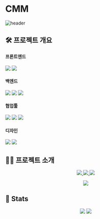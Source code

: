 # CMM

![header](https://capsule-render.vercel.app/api?type=venom&color=auto&height=300&section=header&text=Blanck%20Sync&fontSize=60)
## 🛠️ 프로젝트 개요

<p align="center">
  <h4>프론트엔드</h4>
  <img src="https://img.shields.io/badge/React-02569B?style=flat&logo=React&logoColor=white"/>
  <img src="https://img.shields.io/badge/Typescript-02569B?style=flat&logo=Typescript&logoColor=white"/>
  <br>
  <h4>백엔드</h4>
  <img src="https://img.shields.io/badge/Node.js-339933?style=flat&logo=Node.js&logoColor=white"/>
  <img src="https://img.shields.io/badge/MySQL-4479A1?style=flat&logo=MySQL&logoColor=white"/>
  <img src="https://img.shields.io/badge/Amazon AWS-232F3E?style=flat&logo=Amazon%20AWS&logoColor=white"/>
  <br>
  <h4>협업툴</h4>
  <img src="https://img.shields.io/badge/Notion-000000?style=flat&logo=Notion&logoColor=white"/>
  <img src="https://img.shields.io/badge/GitHub-181717?style=flat&logo=GitHub&logoColor=white"/>
  <img src="https://img.shields.io/badge/Discord-5865F2?style=flat&logo=Discord&logoColor=white"/>
  <br>
  <h4>디자인</h4>
  <img src="https://img.shields.io/badge/Figma-F24E1E?style=flat&logo=Figma&logoColor=white"/>
  <img src="https://img.shields.io/badge/Canva-F24E1E?style=flat&logo=Canva&logoColor=white"/>
  <br>
</p>

## 🧑‍💻 프로젝트 소개

<p align="center">
  <a href="https://velog.io/@DMU-CMM-Final/posts">
    <img src="https://img.shields.io/badge/Velog-20C997?style=flat&logo=Velog&logoColor=white">
  </a>
  <a href="https://www.notion.so/5fee823352764bccb8958bcd1d64baff?pvs=4">
    <img src="https://img.shields.io/badge/Notion-000000?style=flat&logo=Notion&logoColor=white">
  </a>
  <a href="mailto:y01049418169@gmail.com">
    <img src="https://img.shields.io/badge/Gmail-EA4335?style=flat&logo=Gmail&logoColor=white">
  </a>
</p>

<p align="center">
  <a href="https://hits.seeyoufarm.com">
    <img src="https://hits.seeyoufarm.com/api/count/incr/badge.svg?url=https%3A%2F%2Fgithub.com%2FDMU-CMM-Final%2F&count_bg=%23000000&title_bg=%23000000&icon=github.svg&icon_color=%23FFFFFF&title=GitHub&edge_flat=false"/>
  </a>
</p>

## 🏅 Stats

<p align="center">
  <img src="https://github-readme-stats.vercel.app/api?username=DMU-CMM-Final&bg_color=180,4b4a73,00000000&title_color=000000&text_color=000000"/>
  <img src="https://github-readme-stats.vercel.app/api/top-langs/?username=DMU-CMM-Final&layout=compact&bg_color=180,4b4a73,00000000&title_color=000000&text_color=000000"/>
</p>
